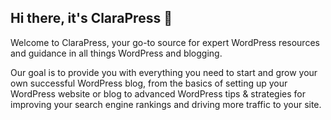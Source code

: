## Hi there, it's ClaraPress 👋

Welcome to ClaraPress, your go-to source for expert WordPress resources and guidance in all things WordPress and blogging.

Our goal is to provide you with everything you need to start and grow your own successful WordPress blog, from the basics of setting up your WordPress website or blog to advanced WordPress tips & strategies for improving your search engine rankings and driving more traffic to your site.

<!--

**Here are some ideas to get you started:**

🙋‍♀️ A short introduction - what is your organization all about?
🌈 Contribution guidelines - how can the community get involved?
👩‍💻 Useful resources - where can the community find your docs? Is there anything else the community should know?
🍿 Fun facts - what does your team eat for breakfast?
🧙 Remember, you can do mighty things with the power of [Markdown](https://docs.github.com/github/writing-on-github/getting-started-with-writing-and-formatting-on-github/basic-writing-and-formatting-syntax)
-->
